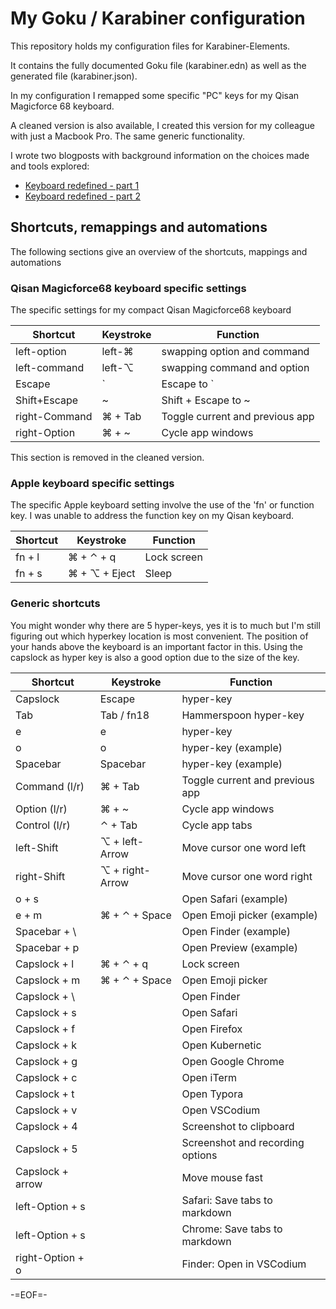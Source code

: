 # My Goku / Karabiner configuration

This repository holds my configuration files for Karabiner-Elements.

It contains the fully documented Goku file (karabiner.edn) as well as the generated file (karabiner.json).

In my configuration I remapped some specific "PC" keys for my Qisan Magicforce 68 keyboard.

A cleaned version is also available, I created this version for my colleague with just a Macbook Pro. The same generic functionality.

I wrote two blogposts with background information on the choices made and tools explored:

- [Keyboard redefined - part 1](https://tisgoud.nl/2020/09/keyboard-redefined-part-1/)
- [Keyboard redefined - part 2](https://tisgoud.nl/2020/09/keyboard-redefined-part-2/)

## Shortcuts, remappings and automations

The following sections give an overview of the shortcuts, mappings and automations

### Qisan Magicforce68 keyboard specific settings

The specific settings for my compact Qisan Magicforce68 keyboard

| Shortcut         | Keystroke      | Function                        |
| ---------------- | ---------------| ------------------------------- |
| left-option      | left-&#x2318;  | swapping option and command     |
| left-command     | left-&#x2325;  | swapping command and option     |
| Escape           | \`             | Escape to \`                    |
| Shift+Escape     | \~             | Shift + Escape to ~             |
| right-Command    | &#x2318; + Tab | Toggle current and previous app |
| right-Option     | &#x2318; + \~  | Cycle app windows               |

This section is removed in the cleaned version.

### Apple keyboard specific settings

The specific Apple keyboard setting involve the use of the 'fn' or function key. I was unable to address the function key on my Qisan keyboard.

| Shortcut | Keystroke                   | Function    |
| -------- | --------------------------- | ----------- |
| fn + l   | &#x2318; + &#x2303; + q     | Lock screen |
| fn + s   | &#x2318; + &#x2325; + Eject | Sleep       |

### Generic shortcuts

You might wonder why there are 5 hyper-keys, yes it is to much but I'm still figuring out which hyperkey location is most convenient. The position of your hands above the keyboard is an important factor in this. Using the capslock as hyper key is also a good option due to the size of the key.

| Shortcut         | Keystroke                   | Function                         |
| ---------------- | --------------------------- | -------------------------------- |
| Capslock         | Escape                      | hyper-key                        |
| Tab              | Tab / fn18                  | Hammerspoon hyper-key            |
| e                | e                           | hyper-key                        |
| o                | o                           | hyper-key (example)              |
| Spacebar         | Spacebar                    | hyper-key (example)              |
| Command (l/r)    | &#x2318; + Tab              | Toggle current and previous app  |
| Option (l/r)     | &#x2318; + \~               | Cycle app windows                |
| Control (l/r)    | &#x2303; + Tab              | Cycle app tabs                   |
| left-Shift       | &#x2325; + left-Arrow       | Move cursor one word left        |
| right-Shift      | &#x2325; + right-Arrow      | Move cursor one word right       |
| o + s            |                             | Open Safari (example)            |
| e + m            | &#x2318; + &#x2303; + Space | Open Emoji picker (example)      |
| Spacebar + \     |                             | Open Finder (example)            |
| Spacebar + p     |                             | Open Preview (example)           |
| Capslock + l     | &#x2318; + &#x2303; + q     | Lock screen                      |
| Capslock + m     | &#x2318; + &#x2303; + Space | Open Emoji picker                |
| Capslock + \     |                             | Open Finder                      |
| Capslock + s     |                             | Open Safari                      |
| Capslock + f     |                             | Open Firefox                     |
| Capslock + k     |                             | Open Kubernetic                  |
| Capslock + g     |                             | Open Google Chrome               |
| Capslock + c     |                             | Open iTerm                       |
| Capslock + t     |                             | Open Typora                      |
| Capslock + v     |                             | Open VSCodium                    |
| Capslock + 4     |                             | Screenshot to clipboard          |
| Capslock + 5     |                             | Screenshot and recording options |
| Capslock + arrow |                             | Move mouse fast                  |
| left-Option + s  |                             | Safari: Save tabs to markdown    |
| left-Option + s  |                             | Chrome: Save tabs to markdown    |
| right-Option + o |                             | Finder: Open in VSCodium         |

-=EOF=-
